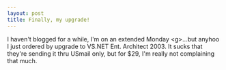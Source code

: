 ```yaml
---
layout: post
title: Finally, my upgrade!
---
```

I haven't blogged for a while, I'm on an extended Monday &lt;g&gt;...but anyhoo I just ordered by upgrade to VS.NET Ent. Architect 2003. It sucks that they're sending it thru USmail only, but for $29, I'm really not complaining that much. 